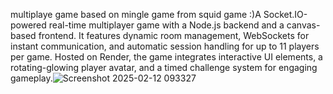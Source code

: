 multiplaye game based on mingle game from squid game :)A Socket.IO-powered real-time multiplayer game with a Node.js backend and a canvas-based frontend. It features dynamic room management, WebSockets for instant communication, and automatic session handling for up to 11 players per game. Hosted on Render, the game integrates interactive UI elements, a rotating-glowing player avatar, and a timed challenge system for engaging gameplay.![Screenshot 2025-02-12 093327](https://github.com/user-attachments/assets/ec4f7291-8134-4add-9965-be2518c027b8)

